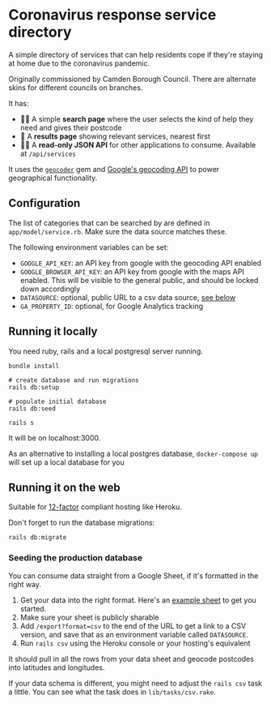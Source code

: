 # Coronavirus response service directory

A simple directory of services that can help residents cope if they're staying at home due to the coronavirus pandemic. 

Originally commissioned by Camden Borough Council. There are alternate skins for different councils on branches.

It has:
- 🕵️‍♀️ A simple **search page** where the user selects the kind of help they need and gives their postcode
- 📍 A **results page** showing relevant services, nearest first
- 👩‍💻 A **read-only JSON API** for other applications to consume. Available at `/api/services`

It uses the [`geocoder`](https://github.com/alexreisner/geocoder) gem and [Google's geocoding API](https://developers.google.com/maps/documentation/geocoding/intro) to power geographical functionality.

## Configuration

The list of categories that can be searched by are defined in `app/model/service.rb`. Make sure the data source matches these.

The following environment variables can be set:

- `GOOGLE_API_KEY`: an API key from google with the geocoding API enabled
- `GOOGLE_BROWSER_API_KEY`: an API key from google with the maps API enabled.  This will be visible to the general public, and should be locked down accordingly
- `DATASOURCE`: optional, public URL to a csv data source, [see below](#seeding-the-production-database)
- `GA_PROPERTY_ID`: optional, for Google Analytics tracking

## Running it locally

You need ruby, rails and a local postgresql server running.

```
bundle install

# create database and run migrations
rails db:setup

# populate initial database
rails db:seed

rails s
```

It will be on localhost:3000.

As an alternative to installing a local postgres database, `docker-compose up` will set up a local database for you

## Running it on the web

Suitable for [12-factor](https://12factor.net/) compliant hosting like Heroku.

Don't forget to run the database migrations:

```
rails db:migrate
```

### Seeding the production database

You can consume data straight from a Google Sheet, if it's formatted in the right way.

1. Get your data into the right format. Here's an [example sheet](https://docs.google.com/spreadsheets/d/1hLhz_FqSyyO_KP5OiQbEZYiVzo_6dgOIWIb1S57xhMg/) to get you started.
2. Make sure your sheet is publicly sharable
3. Add `/export?format=csv` to the end of the URL to get a link to a CSV version, and save that as an environment variable called `DATASOURCE`.
4. Run `rails csv` using the Heroku console or your hosting's equivalent

It should pull in all the rows from your data sheet and geocode postcodes into latitudes and longitudes.

If your data schema is different, you might need to adjust the `rails csv` task a little. You can see what the task does in `lib/tasks/csv.rake`.

